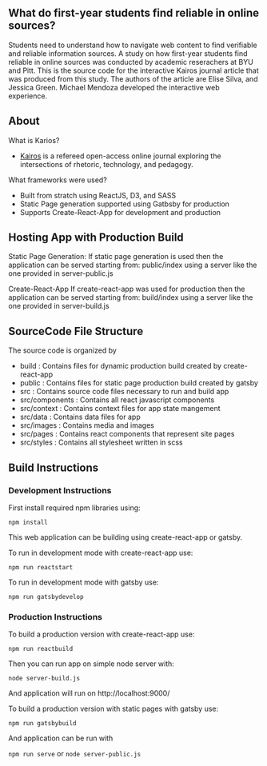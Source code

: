 
## What do first-year students find reliable in online sources?

Students need to understand how to navigate web content to find verifiable and reliable information sources. A study on how first-year students find reliable in online sources was conducted by academic reserachers at BYU and Pitt. This is the source code for the interactive Kairos journal article that was produced from this study. The authors of the article are Elise Silva, and Jessica Green. Michael Mendoza developed the interactive web experience.

## About 

What is Karios?
- [Kairos](http://kairos.technorhetoric.net/) is a refereed open-access online journal exploring the intersections of rhetoric, technology, and pedagogy.

What frameworks were used?
- Built from stratch using ReactJS, D3, and SASS
- Static Page generation supported using Gatbsby for production 
- Supports Create-React-App for development and production

## Hosting App with Production Build

Static Page Generation:
If static page generation is used then the application can be served starting from: public/index using a server like the one provided in server-public.js

Create-React-App
If create-react-app was used for production then the application can be served starting from: build/index using a server like the one provided in server-build.js

## SourceCode File Structure

The source code is organized by 

- build : Contains files for dynamic production build created by create-react-app
- public : Contains files for static page production build created by gatsby
- src : Contains source code files necessary to run and build app
- src/components : Contains all react javascript components
- src/context : Contains context files for app state mangement
- src/data : Contains data files for app
- src/images : Contains media and images
- src/pages : Contains react components that represent site pages
- src/styles : Contains all stylesheet written in scss 

## Build Instructions 

### Development Instructions

First install required npm libraries using:

`npm install` 

This web application can be building using create-react-app or gatsby.

To run in development mode with create-react-app use:

`npm run reactstart`

To run in development mode with gatsby use:

`npm run gatsbydevelop`


### Production Instructions

To build a production version with create-react-app use:

`npm run reactbuild`

Then you can run app on simple node server with:

`node server-build.js`

And application will run on http://localhost:9000/

To build a production version with static pages with gatsby use:

`npm run gatsbybuild`

And application can be run with 

`npm run serve` or `node server-public.js`